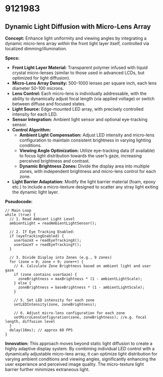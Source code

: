 # 9121983

## Dynamic Light Diffusion with Micro-Lens Array

**Concept:** Enhance light uniformity and viewing angles by integrating a dynamic micro-lens array *within* the front light layer itself, controlled via localized dimming/illumination.

**Specs:**

*   **Front Light Layer Material:** Transparent polymer infused with liquid crystal micro-lenses (similar to those used in advanced LCDs, but optimized for light diffusion).
*   **Micro-Lens Array Density:** 500-1000 lenses per square inch, each lens diameter 50-100 microns.
*   **Lens Control:** Each micro-lens is individually addressable, with the ability to dynamically adjust focal length (via applied voltage) or switch between diffuse and focused states.
*   **Light Source:** Edge-mounted LED array, with precisely controlled intensity for each LED.
*   **Sensor Integration:** Ambient light sensor and optional eye-tracking sensor.
*   **Control Algorithm:**
    *   **Ambient Light Compensation:** Adjust LED intensity and micro-lens configuration to maintain consistent brightness in varying lighting conditions.
    *   **Viewing Angle Optimization:** Utilize eye-tracking data (if available) to focus light distribution towards the user’s gaze, increasing perceived brightness and contrast.
    *   **Dynamic Brightness Zones:** Divide the display area into multiple zones, with independent brightness and micro-lens control for each zone.
*   **Light Barrier Adaptation:** Modify the light barrier material (foam, epoxy etc.) to include a micro-texture designed to scatter any stray light exiting the dynamic light layer.

**Pseudocode:**

```
// Main Loop
while (true) {
  // 1. Read Ambient Light Level
  ambientLight = readAmbientLightSensor();

  // 2. If Eye Tracking Enabled:
  if (eyeTrackingEnabled) {
    userGazeX = readEyeTrackingX();
    userGazeY = readEyeTrackingY();
  }

  // 3. Divide Display into Zones (e.g., 9 zones)
  for (zone = 0; zone < 9; zone++) {
    // 4. Calculate Zone Brightness based on ambient light and user gaze
    if (zone contains userGaze) {
      zoneBrightness = maxBrightness * (1 - ambientLightScale);
    } else {
      zoneBrightness = baseBrightness * (1 - ambientLightScale);
    }

    // 5. Set LED intensity for each zone
    setLEDIntensity(zone, zoneBrightness);

    // 6. Adjust micro-lens configuration for each zone
    setMicroLensConfiguration(zone, zoneBrightness); //e.g. focal length, diffusion level
  }
  delay(16ms); // approx 60 FPS
}
```

**Innovation:**  This approach moves beyond static light diffusion to create a highly adaptive display system. By combining individual LED control with a dynamically adjustable micro-lens array, it can optimize light distribution for varying ambient conditions and viewing angles, significantly enhancing the user experience and perceived image quality. The micro-texture light barrier further minimizes extraneous light.